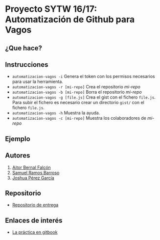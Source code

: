 # Proyecto SYTW 16/17: Automatización de Github para Vagos

## ¿Que hace?

## Instrucciones

* ``` automatizacion-vagos -i ``` Genera el token con los permisos necesarios para usar la herramienta.
* ``` automatizacion-vagos -r [mi-repo] ``` Crea el repositorio *mi-repo*
* ``` automatizacion-vagos -b [mi-repo] ``` Borra el repositorio *mi-repo*
* ``` automatizacion-vagos -g [file.js] ``` Crea el gist con el fichero ```file.js```. Para subir el fichero es necesario crear un directorio ``` gist/ ``` con el fichero ``` file.js ```.
* ``` automatizacion-vagos -h ``` Muestra la ayuda.
* ``` automatizacion-vagos -c [mi-repo] ``` Muestra los colaboradores de *mi-repo*

## Ejemplo

## Autores

1. [Aitor Bernal Falcón](http://chinegua.github.io/)
2. [Samuel Ramos Barroso](http://losnen.github.io/)
3. [Joshua Pérez García](http://joshuape.github.io/)

## Repositorio

* [Repositorio de entrega]()

## Enlaces de interés

* [La práctica en gitbook](https://casianorodriguezleon.gitbooks.io/ull-esit-1617/content/practicas/practicaplugin.html)
